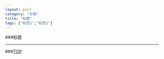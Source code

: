```yaml
---
layout: post
category: "分类"
title: "标题"
tags: ["标签1","标签2"]
---
```


<a name="top"></a>
###标题  

- - - 

###[TOP](#top)

